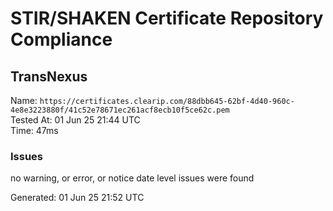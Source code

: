 # STIR/SHAKEN Certificate Repository Compliance

## TransNexus

Name: `https://certificates.clearip.com/88dbb645-62bf-4d40-960c-4e8e3223880f/41c52e78671ec261acf8ecb10f5ce62c.pem`\
Tested At: 01 Jun 25 21:44 UTC\
Time: 47ms

### Issues

no warning, or error, or notice date level issues were found

Generated: 01 Jun 25 21:52 UTC
